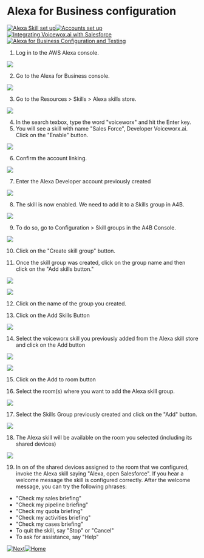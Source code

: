 # Alexa for Business configuration

[![Alexa Skill set up](../images/navigation/1.png)](./stage1.md)[![Accounts set up](../images/navigation/2.png)](./stage2.md)[![Integrating Voicewox.ai with Salesforce](../images/navigation/3.png)](./stage3.md)[![Alexa for Business Configuration and Testing](../images/navigation/current4.png)](./stage4.md)

1. Log in to the AWS Alexa console.

![](../images/a4bconfiguration/1.png)

2. Go to the Alexa for Business console.

![](../images/a4bconfiguration/2.png)

3. Go to the Resources > Skills > Alexa skills store.

![](../images/a4bconfiguration/3.png)

4. In the search texbox, type the word "voiceworx" and hit the Enter key.
5. You will see a skill with name "Sales Force", Developer Voiceworx.ai. Click on the "Enable" button.

![](../images/a4bconfiguration/4.png)

6. Confirm the account linking.

![](../images/a4bconfiguration/6.png)

7. Enter the Alexa Developer account previously created

![](../images/a4bconfiguration/7.png)

8. The skill is now enabled. We need to add it to a Skills group in A4B.

![](../images/a4bconfiguration/8.png)

9. To do so, go to Configuration > Skill groups in the A4B Console.

![](../images/a4bconfiguration/9.png)

10. Click on the "Create skill group" button.

11. Once the skill group was created, click on the group name and then click on the "Add skills button."

![](../images/a4bconfiguration/10-11.png)

![](../images/a4bconfiguration/10-11-2.png)

12. Click on the name of the group you created.

13. Click on the Add Skills Button

![](../images/a4bconfiguration/12.png)

14. Select the voiceworx skill you previously added from the Alexa skill store and click on the Add button

![](../images/a4bconfiguration/14.png)

![](../images/a4bconfiguration/15.png)

15. Click on the Add to room button

16. Select the room(s) where you want to add the Alexa skill group.

![](../images/a4bconfiguration/16.png)

17. Select the Skills Group previously created and click on the "Add" button.

![](../images/a4bconfiguration/17.png)

18. The Alexa skill will be available on the room you selected (including its shared devices)

![](../images/a4bconfiguration/18.png)

19. In on of the shared devices assigned to the room that we configured, invoke the Alexa skill saying "Alexa, open Salesforce". If you hear a welcome message the skill is configured correctly. After the welcome message, you can try the following phrases:

* "Check my sales briefing"
* "Check my pipeline briefing"
* "Check my quota briefing"
* "Check my activities briefing"
* "Check my cases briefing"
* To quit the skill, say "Stop" or "Cancel"
* To ask for assistance, say "Help"

[![Next](../images/navigation/previous.png)](./stage3.md)[![Home](../images/navigation/home.png)](../README.md)